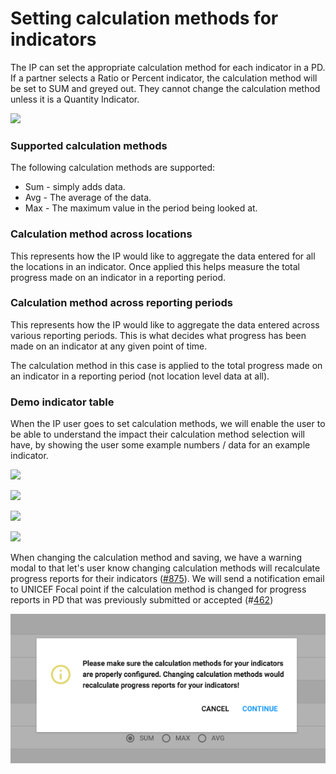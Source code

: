 # Setting calculation methods for indicators

The IP can set the appropriate calculation method for each indicator in a PD. If a partner selects a Ratio or Percent indicator, the calculation method will be set to SUM and greyed out. They cannot change the calculation method unless it is a Quantity Indicator. 

![](../../.gitbook/assets/reporting-ip-pd-calculation_method_03-2x.png)

### Supported calculation methods

The following calculation methods are supported:

* Sum - simply adds data.
* Avg - The average of the data.
* Max - The maximum value in the period being looked at.

### Calculation method across locations

This represents how the IP would like to aggregate the data entered for all the locations in an indicator. Once applied this helps measure the total progress made on an indicator in a reporting period.

### Calculation method across reporting periods

This represents how the IP would like to aggregate the data entered across various reporting periods. This is what decides what progress has been made on an indicator at any given point of time.

The calculation method in this case is applied to the total progress made on an indicator in a reporting period \(not location level data at all\).

### Demo indicator table

When the IP user goes to set calculation methods, we will enable the user to be able to understand the impact their calculation method selection will have, by showing the user some example numbers / data for an example indicator.



![](../../.gitbook/assets/screen-shot-2018-02-12-at-1.16.58-pm.png)

![](../../.gitbook/assets/screen-shot-2018-02-12-at-1.17.15-pm.png)

![](../../.gitbook/assets/screen-shot-2018-02-12-at-1.17.44-pm.png)

![](../../.gitbook/assets/screen-shot-2018-02-12-at-1.17.55-pm.png)

When changing the calculation method and saving, we have a warning modal to that let's user know changing calculation methods will recalculate progress reports for their indicators \([\#875](https://github.com/unicef/etools-partner-reporting-portal/issues/875)\). We will send a notification email to UNICEF Focal point if the calculation method is changed for progress reports in PD that was previously submitted or accepted \(\#[462](https://github.com/unicef/etools-partner-reporting-portal/issues/462)\)

![Warning modal for calculation method change](../../.gitbook/assets/44923720-6562ed00-ad49-11e8-97f7-1619530ff646.png)

